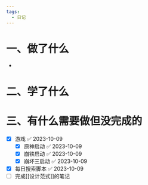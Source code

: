 ```yaml
---
tags:
  - 日记
---
```



# 一、做了什么

- 


# 二、学了什么




# 三、有什么需要做但没完成的
- [x] 游戏 ✅ 2023-10-09
	- [x] 原神启动 ✅ 2023-10-09
	- [x] 崩铁启动 ✅ 2023-10-09
	- [x] 崩坏三启动 ✅ 2023-10-09
- [x] 每日搜索脚本 ✅ 2023-10-09
- [ ] 完成[[设计范式]]的笔记